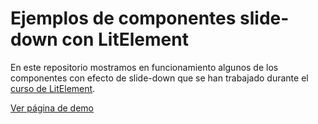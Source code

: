 # Ejemplos de componentes slide-down con LitElement

En este repositorio mostramos en funcionamiento algunos de los componentes con efecto de slide-down que se han trabajado durante el [curso de LitElement](https://escuela.it/cursos/curso-web-components-litelement).

[Ver página de demo](https://escuelait.github.io/slide-components-litelement/)